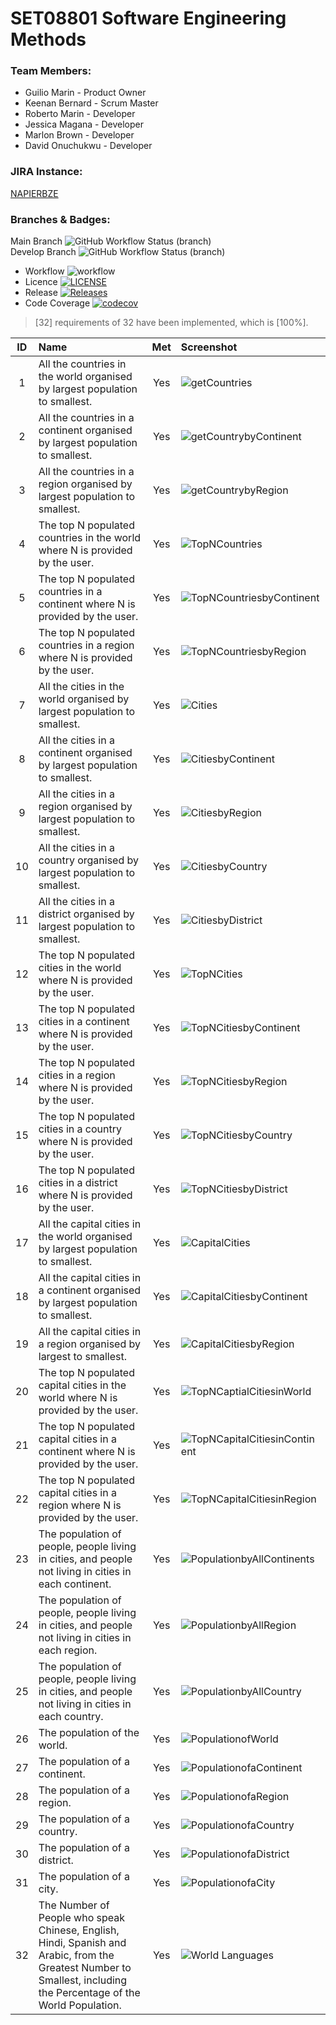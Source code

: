 # SET08801 Software Engineering Methods

### Team Members:
- Guilio Marin - Product Owner
- Keenan Bernard - Scrum Master
- Roberto Marin - Developer
- Jessica Magana - Developer
- Marlon Brown - Developer
- David Onuchukwu - Developer

### JIRA Instance:
[NAPIERBZE](https://napierbze.atlassian.net/jira/software/projects/SEM/boards/1/backlog)

### Branches & Badges:
Main Branch ![GitHub Workflow Status (branch)](https://img.shields.io/github/workflow/status/keenanbernard/sem-group3/ReportingApp-SEM-GRP3/main) <br>
Develop Branch ![GitHub Workflow Status (branch)](https://img.shields.io/github/workflow/status/keenanbernard/sem-group3/ReportingApp-SEM-GRP3/develop) <br>

- Workflow ![workflow](https://github.com/keenanbernard/sem-group3/actions/workflows/main.yml/badge.svg) <br>
- Licence [![LICENSE](https://img.shields.io/github/license/keenanbernard/sem-group3.svg?style=flat-square)](https://github.com/keenanbernard/sem-group3/blob/master/LICENSE) <br>
- Release [![Releases](https://img.shields.io/github/release/keenanbernard/sem-group3/all.svg?style=flat-square)](https://github.com/keenanbernard/sem-group3/releases) <br>
- Code Coverage [![codecov](https://codecov.io/gh/keenanbernard/sem-group3/branch/main/graph/badge.svg?token=WLM5jzekly)](https://codecov.io/gh/keenanbernard/sem-group3)

> [32] requirements of 32 have been implemented, which is [100%].

| ID  | Name        | Met         | Screenshot                                                                                                                                                                                                           |
|:---:|:------------|:-------------:|:---------------------------------------------------------------------------------------------------------------------------------------------------------------------------------------------------------------------|
|  1  | All the countries in the world organised by largest population to smallest. | Yes | ![getCountries](https://github.com/keenanbernard/sem-group3/blob/code_review/images/Country/GetCountry.png)                                                                           |
|  2  | All the countries in a continent organised by largest population to smallest. | Yes | ![getCountrybyContinent](https://github.com/keenanbernard/sem-group3/blob/code_review/images/Country/CountrybyContinent.png)                                                         |
|  3  | All the countries in a region organised by largest population to smallest. | Yes | ![getCountrybyRegion](https://github.com/keenanbernard/sem-group3/blob/code_review/images/Country/CountrybyRegion.png)                                                               |
|  4  | The top N populated countries in the world where N is provided by the user. | Yes | ![TopNCountries](https://github.com/keenanbernard/sem-group3/blob/code_review/images/Country/TopNCountries.png)                                                                         |
|  5  | The top N populated countries in a continent where N is provided by the user. | Yes | ![TopNCountriesbyContinent](https://github.com/keenanbernard/sem-group3/blob/code_review/images/Country/TopNCountriesbyContinent.png)                                                   |
|  6  | The top N populated countries in a region where N is provided by the user. | Yes | ![TopNCountriesbyRegion](https://github.com/keenanbernard/sem-group3/blob/code_review/images/Country/TopNCountriesbyRegion.png)                                                         |
|  7  | All the cities in the world organised by largest population to smallest. | Yes  | ![Cities](https://github.com/keenanbernard/sem-group3/blob/ce6e71300567b048ec35979b3aae2330833a0f18/images/City/Cities.png)                                                                                          |
|  8  | All the cities in a continent organised by largest population to smallest. | Yes  | ![CitiesbyContinent](https://github.com/keenanbernard/sem-group3/blob/ce6e71300567b048ec35979b3aae2330833a0f18/images/City/CitiesByContinent.png)                                                                    |
|  9  | All the cities in a region organised by largest population to smallest. | Yes  | ![CitiesbyRegion](https://github.com/keenanbernard/sem-group3/blob/ce6e71300567b048ec35979b3aae2330833a0f18/images/City/CitiesByRegion.png)                                                                          |
| 10  | All the cities in a country organised by largest population to smallest. |  Yes  | ![CitiesbyCountry](https://github.com/keenanbernard/sem-group3/blob/ce6e71300567b048ec35979b3aae2330833a0f18/images/City/CitiesbyCountry.png)                                                                        |
| 11  | All the cities in a district organised by largest population to smallest. | Yes   | ![CitiesbyDistrict](https://github.com/keenanbernard/sem-group3/blob/ce6e71300567b048ec35979b3aae2330833a0f18/images/City/CitiesByDistrict.png)                                                                      |
| 12  | The top N populated cities in the world where N is provided by the user. | Yes   | ![TopNCities](https://github.com/keenanbernard/sem-group3/blob/ceb49fd6e3bcf1348e83e1ec8b3ea27b27017411/images/City/TopNCities.png)                                                                                  |
| 13  | The top N populated cities in a continent where N is provided by the user. |  Yes  | ![TopNCitiesbyContinent](https://github.com/keenanbernard/sem-group3/blob/ceb49fd6e3bcf1348e83e1ec8b3ea27b27017411/images/City/TopNCitiesbyContinent.png)                                                            |
| 14  | The top N populated cities in a region where N is provided by the user. |  Yes  | ![TopNCitiesbyRegion](https://github.com/keenanbernard/sem-group3/blob/ceb49fd6e3bcf1348e83e1ec8b3ea27b27017411/images/City/TopNCitiesbyRegion.png)                                                                  |
| 15  | The top N populated cities in a country where N is provided by the user. | Yes   | ![TopNCitiesbyCountry](https://github.com/keenanbernard/sem-group3/blob/ceb49fd6e3bcf1348e83e1ec8b3ea27b27017411/images/City/TopNCitiesbyCountry.png)                                                                |
| 16  | The top N populated cities in a district where N is provided by the user. | Yes   | ![TopNCitiesbyDistrict](https://github.com/keenanbernard/sem-group3/blob/ceb49fd6e3bcf1348e83e1ec8b3ea27b27017411/images/City/TopNCitiesbyDistrict.png)                                                              |
| 17  | All the capital cities in the world organised by largest population to smallest. | Yes | ![CapitalCities](https://github.com/keenanbernard/sem-group3/blob/ceb49fd6e3bcf1348e83e1ec8b3ea27b27017411/images/Capital%20City/CapitalCity.png)                                                                    |
| 18  | All the capital cities in a continent organised by largest population to smallest. | Yes | ![CapitalCitiesbyContinent](https://github.com/keenanbernard/sem-group3/blob/ceb49fd6e3bcf1348e83e1ec8b3ea27b27017411/images/Capital%20City/CapitalCitiesbyContinent.png)                                            |
| 19  | All the capital cities in a region organised by largest to smallest. | Yes | ![CapitalCitiesbyRegion](https://github.com/keenanbernard/sem-group3/blob/ceb49fd6e3bcf1348e83e1ec8b3ea27b27017411/images/Capital%20City/capitalCitybyRegion.png)                                                    |
| 20  | The top N populated capital cities in the world where N is provided by the user. | Yes | ![TopNCaptialCitiesinWorld](https://github.com/keenanbernard/sem-group3/blob/ceb49fd6e3bcf1348e83e1ec8b3ea27b27017411/images/Capital%20City/TopNCapitalCitiesinWorld.png)                                            |
| 21  | The top N populated capital cities in a continent where N is provided by the user. | Yes | ![TopNCapitalCitiesinContinent](https://github.com/keenanbernard/sem-group3/blob/ceb49fd6e3bcf1348e83e1ec8b3ea27b27017411/images/Capital%20City/TopNCapitalCitiesinContinen.png)                                     |
| 22  | The top N populated capital cities in a region where N is provided by the user. | Yes | ![TopNCapitalCitiesinRegion](https://github.com/keenanbernard/sem-group3/blob/ceb49fd6e3bcf1348e83e1ec8b3ea27b27017411/images/Capital%20City/capitalCitybyRegion.png)                                                |
| 23  | The population of people, people living in cities, and people not living in cities in each continent. |   Yes | ![PopulationbyAllContinents](https://github.com/keenanbernard/sem-group3/blob/45c09d3bb817241f3e9dece250ef57be6e80a6c7/images/Population/PopulationbyAllContinents.png)                                              |
| 24  | The population of people, people living in cities, and people not living in cities in each region. | Yes  | ![PopulationbyAllRegion](https://github.com/keenanbernard/sem-group3/blob/45c09d3bb817241f3e9dece250ef57be6e80a6c7/images/Population/PopulationbyAllRegions.png)                                                                                                                                                                                           |
| 25  | The population of people, people living in cities, and people not living in cities in each country. |  Yes  | ![PopulationbyAllCountry](https://github.com/keenanbernard/sem-group3/blob/45c09d3bb817241f3e9dece250ef57be6e80a6c7/images/Population/PopulationbyAllCountries.png)                                                  |                                                                                                                                                                                          |
| 26  | The population of the world. | Yes  | ![PopulationofWorld](https://github.com/keenanbernard/sem-group3/blob/45c09d3bb817241f3e9dece250ef57be6e80a6c7/images/Population/WorldsPopulation.png)                                                               |
| 27  | The population of a continent. | Yes  | ![PopulationofaContinent](https://github.com/keenanbernard/sem-group3/blob/45c09d3bb817241f3e9dece250ef57be6e80a6c7/images/Population/PopulationofaContinent.png)                                                    |
| 28  | The population of a region. | Yes  | ![PopulationofaRegion](https://github.com/keenanbernard/sem-group3/blob/45c09d3bb817241f3e9dece250ef57be6e80a6c7/images/Population/PopulationofaRegion.png)                                                          |                                                                                                                                                            
| 29  | The population of a country. | Yes  | ![PopulationofaCountry](https://github.com/keenanbernard/sem-group3/blob/79b5d293d1e68d684e20cec90abe44e777ce0f2f/images/Population/PopulationofaCountry.png) |
| 30  | The population of a district. | Yes  | ![PopulationofaDistrict](https://github.com/keenanbernard/sem-group3/blob/abd1f4e5c2e1c2f493c6f362ca656b9b1f7d3473/images/Population/PopulationofaDistrict.png)                                                      |
| 31  | The population of a city. | Yes  | ![PopulationofaCity](https://github.com/keenanbernard/sem-group3/blob/53860024495f4db584ba3116707799376e5256f4/images/Population/PopulationOfaCity.png)                                                              |
| 32  | The Number of People who speak Chinese, English, Hindi, Spanish and Arabic, from the Greatest Number to Smallest, including the Percentage of the World Population. | Yes  | ![World Languages](https://github.com/keenanbernard/sem-group3/blob/45c09d3bb817241f3e9dece250ef57be6e80a6c7/images/Population/WorldLanguages.png)                                                                   |
